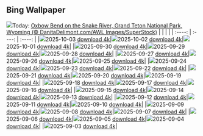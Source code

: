 ## Bing Wallpaper
![](./wallpaper/2025-10-03.jpg)Today: [Oxbow Bend on the Snake River, Grand Teton National Park, Wyoming (© DanitaDelimont.com/AWL Images/SuperStock)](./wallpaper/2025-10-03.jpg)
|      |      |      |
| :----: | :----: | :----: |
|![](./wallpaper/2025-10-03_sm.jpg)2025-10-03 [download 4k](./wallpaper/2025-10-03.jpg)|![](./wallpaper/2025-10-02_sm.jpg)2025-10-02 [download 4k](./wallpaper/2025-10-02.jpg)|![](./wallpaper/2025-10-01_sm.jpg)2025-10-01 [download 4k](./wallpaper/2025-10-01.jpg)|
|![](./wallpaper/2025-09-30_sm.jpg)2025-09-30 [download 4k](./wallpaper/2025-09-30.jpg)|![](./wallpaper/2025-09-29_sm.jpg)2025-09-29 [download 4k](./wallpaper/2025-09-29.jpg)|![](./wallpaper/2025-09-28_sm.jpg)2025-09-28 [download 4k](./wallpaper/2025-09-28.jpg)|
|![](./wallpaper/2025-09-27_sm.jpg)2025-09-27 [download 4k](./wallpaper/2025-09-27.jpg)|![](./wallpaper/2025-09-26_sm.jpg)2025-09-26 [download 4k](./wallpaper/2025-09-26.jpg)|![](./wallpaper/2025-09-25_sm.jpg)2025-09-25 [download 4k](./wallpaper/2025-09-25.jpg)|
|![](./wallpaper/2025-09-24_sm.jpg)2025-09-24 [download 4k](./wallpaper/2025-09-24.jpg)|![](./wallpaper/2025-09-23_sm.jpg)2025-09-23 [download 4k](./wallpaper/2025-09-23.jpg)|![](./wallpaper/2025-09-22_sm.jpg)2025-09-22 [download 4k](./wallpaper/2025-09-22.jpg)|
|![](./wallpaper/2025-09-21_sm.jpg)2025-09-21 [download 4k](./wallpaper/2025-09-21.jpg)|![](./wallpaper/2025-09-20_sm.jpg)2025-09-20 [download 4k](./wallpaper/2025-09-20.jpg)|![](./wallpaper/2025-09-19_sm.jpg)2025-09-19 [download 4k](./wallpaper/2025-09-19.jpg)|
|![](./wallpaper/2025-09-18_sm.jpg)2025-09-18 [download 4k](./wallpaper/2025-09-18.jpg)|![](./wallpaper/2025-09-17_sm.jpg)2025-09-17 [download 4k](./wallpaper/2025-09-17.jpg)|![](./wallpaper/2025-09-16_sm.jpg)2025-09-16 [download 4k](./wallpaper/2025-09-16.jpg)|
|![](./wallpaper/2025-09-15_sm.jpg)2025-09-15 [download 4k](./wallpaper/2025-09-15.jpg)|![](./wallpaper/2025-09-14_sm.jpg)2025-09-14 [download 4k](./wallpaper/2025-09-14.jpg)|![](./wallpaper/2025-09-13_sm.jpg)2025-09-13 [download 4k](./wallpaper/2025-09-13.jpg)|
|![](./wallpaper/2025-09-12_sm.jpg)2025-09-12 [download 4k](./wallpaper/2025-09-12.jpg)|![](./wallpaper/2025-09-11_sm.jpg)2025-09-11 [download 4k](./wallpaper/2025-09-11.jpg)|![](./wallpaper/2025-09-10_sm.jpg)2025-09-10 [download 4k](./wallpaper/2025-09-10.jpg)|
|![](./wallpaper/2025-09-09_sm.jpg)2025-09-09 [download 4k](./wallpaper/2025-09-09.jpg)|![](./wallpaper/2025-09-08_sm.jpg)2025-09-08 [download 4k](./wallpaper/2025-09-08.jpg)|![](./wallpaper/2025-09-07_sm.jpg)2025-09-07 [download 4k](./wallpaper/2025-09-07.jpg)|
|![](./wallpaper/2025-09-06_sm.jpg)2025-09-06 [download 4k](./wallpaper/2025-09-06.jpg)|![](./wallpaper/2025-09-05_sm.jpg)2025-09-05 [download 4k](./wallpaper/2025-09-05.jpg)|![](./wallpaper/2025-09-04_sm.jpg)2025-09-04 [download 4k](./wallpaper/2025-09-04.jpg)|
|![](./wallpaper/2025-09-03_sm.jpg)2025-09-03 [download 4k](./wallpaper/2025-09-03.jpg)|